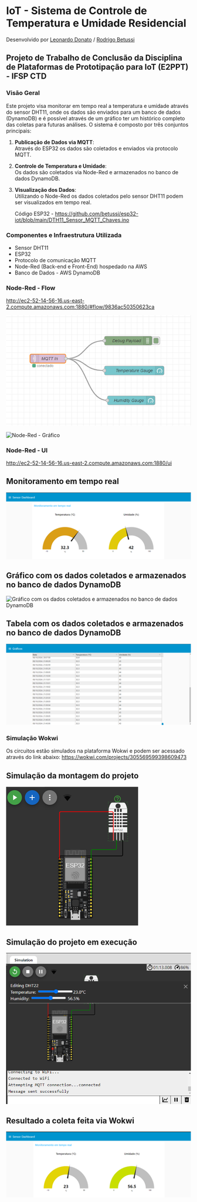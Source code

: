 # IoT - Sistema de Controle de Temperatura e Umidade Residencial

Desenvolvido por [Leonardo Donato](https://github.com/leopdonato) / [Rodrigo Betussi](https://github.com/betussi)

## Projeto de Trabalho de Conclusão da Disciplina de Plataformas de Prototipação para IoT (E2PPT) - IFSP CTD

### Visão Geral

Este projeto visa monitorar em tempo real a temperatura e umidade através do sensor DHT11, onde os dados são enviados para um banco de dados (DynamoDB) e é possível através de um gráfico ter um histórico completo das coletas para futuras análises. 
O sistema é composto por três conjuntos principais:

1. **Publicação de Dados via MQTT**:  
   Através do ESP32 os dados são coletados e enviados via protocolo MQTT.

2. **Controle de Temperatura e Umidade**:  
   Os dados são coletados via Node-Red e armazenados no banco de dados DynamoDB.

3. **Visualização dos Dados**:  
   Utilizando o Node-Red os dados coletados pelo sensor DHT11 podem ser visualizados em tempo real.

   Código ESP32 - https://github.com/betussi/esp32-iot/blob/main/DTH11_Sensor_MQTT_Chaves.ino

### Componentes e Infraestrutura Utilizada
- Sensor DHT11
- ESP32
- Protocolo de comunicação MQTT
- Node-Red (Back-end e Front-End) hospedado na AWS
- Banco de Dados - AWS DynamoDB

### Node-Red - Flow
http://ec2-52-14-56-16.us-east-2.compute.amazonaws.com:1880/#flow/9836ac50350623ca

![Node-Red - MQTT](./imagens/Node-Red_Flow_MQTT.png)

![Node-Red - Gráfico](./imagens/Node-Red_Flow_Gráfico.png)

### Node-Red - UI
http://ec2-52-14-56-16.us-east-2.compute.amazonaws.com:1880/ui

## Monitoramento em tempo real

![Monitoramento em tempo real](./imagens/Node-Red_UI.png)

## Gráfico com os dados coletados e armazenados no banco de dados DynamoDB

![Gráfico com os dados coletados e armazenados no banco de dados DynamoDB](./imagens/Node-Red_Gráfico_01.png)

## Tabela com os dados coletados e armazenados no banco de dados DynamoDB

![Gráfico com os dados coletados e armazenados no banco de dados DynamoDB](./imagens/Node-Red_Tabela_01.png)

### Simulação Wokwi

Os circuitos estão simulados na plataforma Wokwi e podem ser acessado através do link abaixo:
https://wokwi.com/projects/305569599398609473

## Simulação da montagem do projeto

![Wokwi - Projeto 01](./imagens/Wokwi_01.png)

## Simulação do projeto em execução

![Wokwi - Projeto 02](./imagens/Wokwi_02.png)

## Resultado a coleta feita via Wokwi

![Wokwi - Projeto 03](./imagens/Wokwi_03.png)
